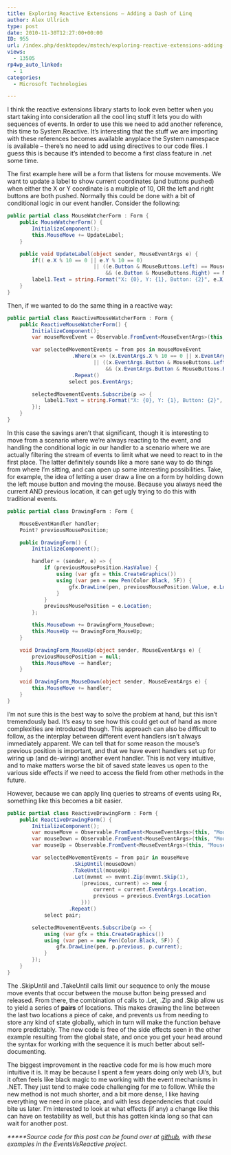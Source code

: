 ```yaml
---
title: Exploring Reactive Extensions – Adding a Dash of Linq
author: Alex Ullrich
type: post
date: 2010-11-30T12:27:00+00:00
ID: 955
url: /index.php/desktopdev/mstech/exploring-reactive-extensions-adding-a-d/
views:
  - 13505
rp4wp_auto_linked:
  - 1
categories:
  - Microsoft Technologies

---
```

I think the reactive extensions library starts to look even better when you start taking into consideration all the cool linq stuff it lets you do with sequences of events. In order to use this we need to add another reference, this time to System.Reactive. It&#8217;s interesting that the stuff we are importing with these references becomes available anyplace the System namespace is available &#8211; there&#8217;s no need to add using directives to our code files. I guess this is because it&#8217;s intended to become a first class feature in .net some time.

The first example here will be a form that listens for mouse movements. We want to update a label to show current coordinates (and buttons pushed) when either the X or Y coordinate is a multiple of 10, OR the left and right buttons are both pushed. Normally this could be done with a bit of conditional logic in our event handler. Consider the following:

```csharp
public partial class MouseWatcherForm : Form {
	public MouseWatcherForm() {
		InitializeComponent();
		this.MouseMove += UpdateLabel;
	}

	public void UpdateLabel(object sender, MouseEventArgs e) {
		if(( e.X % 10 == 0 || e.Y % 10 == 0)
							|| ((e.Button & MouseButtons.Left) == MouseButtons.Left 
								&& (e.Button & MouseButtons.Right) == MouseButtons.Right))
		label1.Text = string.Format("X: {0}, Y: {1}, Button: {2}", e.X, e.Y, e.Button);
	}
}
```

Then, if we wanted to do the same thing in a reactive way:

```csharp
public partial class ReactiveMouseWatcherForm : Form {
	public ReactiveMouseWatcherForm() {
		InitializeComponent();
		var mouseMoveEvent = Observable.FromEvent<MouseEventArgs>(this, "MouseMove");

		var selectedMovementEvents = from pos in mouseMoveEvent
					 .Where(x => (x.EventArgs.X % 10 == 0 || x.EventArgs.Y % 10 == 0)
							|| ((x.EventArgs.Button & MouseButtons.Left) == MouseButtons.Left
								&& (x.EventArgs.Button & MouseButtons.Right) == MouseButtons.Right))
					 .Repeat()
					select pos.EventArgs;

		selectedMovementEvents.Subscribe(p => {
			label1.Text = string.Format("X: {0}, Y: {1}, Button: {2}", p.X, p.Y, p.Button);
		});
	}
}
```

In this case the savings aren&#8217;t that significant, though it is interesting to move from a scenario where we&#8217;re always reacting to the event, and handling the conditional logic in our handler to a scenario where we are actually filtering the stream of events to limit what we need to react to in the first place. The latter definitely sounds like a more sane way to do things from where I&#8217;m sitting, and can open up some interesting possibilities. Take, for example, the idea of letting a user draw a line on a form by holding down the left mouse button and moving the mouse. Because you always need the current AND previous location, it can get ugly trying to do this with traditional events.

```csharp
public partial class DrawingForm : Form {

	MouseEventHandler handler;
	Point? previousMousePosition;

	public DrawingForm() {
		InitializeComponent();

		handler = (sender, e) => {
			if (previousMousePosition.HasValue) {
				using (var gfx = this.CreateGraphics())
				using (var pen = new Pen(Color.Black, 5F)) {
					gfx.DrawLine(pen, previousMousePosition.Value, e.Location);
				}
			}
			previousMousePosition = e.Location;
		};

		this.MouseDown += DrawingForm_MouseDown;
		this.MouseUp += DrawingForm_MouseUp;
	}

	void DrawingForm_MouseUp(object sender, MouseEventArgs e) {
		previousMousePosition = null;
		this.MouseMove -= handler;
	}

	void DrawingForm_MouseDown(object sender, MouseEventArgs e) {
		this.MouseMove += handler;
	}
}
```

I&#8217;m not sure this is the best way to solve the problem at hand, but this isn&#8217;t tremendously bad. It&#8217;s easy to see how this could get out of hand as more complexities are introduced though. This approach can also be difficult to follow, as the interplay between different event handlers isn&#8217;t always immediately apparent. We can tell that for some reason the mouse&#8217;s previous position is important, and that we have event handlers set up for wiring up (and de-wiring) another event handler. This is not very intuitive, and to make matters worse the bit of saved state leaves us open to the various side effects if we need to access the field from other methods in the future.

However, because we can apply linq queries to streams of events using Rx, something like this becomes a bit easier.

```csharp
public partial class ReactiveDrawingForm : Form {
	public ReactiveDrawingForm() {
		InitializeComponent();
		var mouseMove = Observable.FromEvent<MouseEventArgs>(this, "MouseMove");
		var mouseDown = Observable.FromEvent<MouseEventArgs>(this, "MouseDown");
		var mouseUp = Observable.FromEvent<MouseEventArgs>(this, "MouseUp");

		var selectedMovementEvents = from pair in mouseMove
					 .SkipUntil(mouseDown)
					 .TakeUntil(mouseUp)
					 .Let(mvmnt => mvmnt.Zip(mvmnt.Skip(1),
						(previous, current) => new {
							current = current.EventArgs.Location,
							previous = previous.EventArgs.Location
						}))
					.Repeat()
			select pair;

		selectedMovementEvents.Subscribe(p => {
			using (var gfx = this.CreateGraphics())
			using (var pen = new Pen(Color.Black, 5F)) {
				gfx.DrawLine(pen, p.previous, p.current);
			}
		});
	}
}
```

The .SkipUntil and .TakeUntil calls limit our sequence to only the mouse move events that occur between the mouse button being pressed and released. From there, the combination of calls to .Let, .Zip and .Skip allow us to yield a series of **pairs** of locations. This makes drawing the line between the last two locations a piece of cake, and prevents us from needing to store any kind of state globally, which in turn will make the function behave more predictably. The new code is free of the side effects seen in the other example resulting from the global state, and once you get your head around the syntax for working with the sequence it is much better about self-documenting.

The biggest improvement in the reactive code for me is how much more intuitive it is. It may be because I spent a few years doing only web UI&#8217;s, but it often feels like black magic to me working with the event mechanisms in .NET. They just tend to make code challenging for me to follow. While the new method is not much shorter, and a bit more dense, I like having everything we need in one place, and with less dependencies that could bite us later. I&#8217;m interested to look at what effects (if any) a change like this can have on testability as well, but this has gotten kinda long so that can wait for another post.

_*****Source code for this post can be found over at [github][1], with these examples in the EventsVsReactive project._

 [1]: https://github.com/lessthandot/ExploringRx